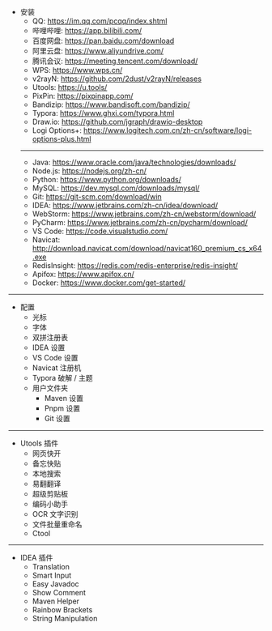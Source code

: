 - 安装
    - QQ: https://im.qq.com/pcqq/index.shtml
    - 哔哩哔哩: https://app.bilibili.com/
    - 百度网盘: https://pan.baidu.com/download
    - 阿里云盘: https://www.aliyundrive.com/
    - 腾讯会议: https://meeting.tencent.com/download/
    - WPS: https://www.wps.cn/
    - v2rayN: https://github.com/2dust/v2rayN/releases
    - Utools: https://u.tools/
    - PixPin: https://pixpinapp.com/
    - Bandizip: https://www.bandisoft.com/bandizip/
    - Typora: https://www.ghxi.com/typora.html
    - Draw.io: https://github.com/jgraph/drawio-desktop
    - Logi Options+: https://www.logitech.com.cn/zh-cn/software/logi-options-plus.html
    ---
    - Java: https://www.oracle.com/java/technologies/downloads/
    - Node.js: https://nodejs.org/zh-cn/
    - Python: https://www.python.org/downloads/
    - MySQL: https://dev.mysql.com/downloads/mysql/
    - Git: https://git-scm.com/download/win
    - IDEA: https://www.jetbrains.com/zh-cn/idea/download/
    - WebStorm: https://www.jetbrains.com/zh-cn/webstorm/download/
    - PyCharm: https://www.jetbrains.com/zh-cn/pycharm/download/
    - VS Code: https://code.visualstudio.com/
    - Navicat: http://download.navicat.com/download/navicat160_premium_cs_x64.exe
    - RedisInsight: https://redis.com/redis-enterprise/redis-insight/
    - Apifox: https://www.apifox.cn/
    - Docker: https://www.docker.com/get-started/

---

- 配置
    - 光标
    - 字体
    - 双拼注册表
    - IDEA 设置
    - VS Code 设置
    - Navicat 注册机
    - Typora 破解 / 主题
    - 用户文件夹
        - Maven 设置
        - Pnpm 设置
        - Git 设置

---

- Utools 插件
    - 网页快开
    - 备忘快贴
    - 本地搜索
    - 易翻翻译
    - 超级剪贴板
    - 编码小助手
    - OCR 文字识别
    - 文件批量重命名
    - Ctool

---

- IDEA 插件
    - Translation
    - Smart Input
    - Easy Javadoc
    - Show Comment
    - Maven Helper
    - Rainbow Brackets
    - String Manipulation
